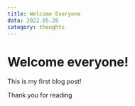 ```yaml
---
title: Welcome Everyone
data: 2022.05.26
category: thoughts
---
```


# Welcome everyone!

This is my first blog post!

Thank you for reading
